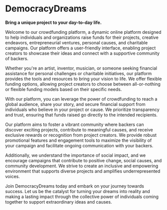 # DemocracyDreams
**Bring a unique project to your day-to-day life.**

Welcome to our crowdfunding platform, a dynamic online platform designed to help individuals and organizations raise funds for their projects, creative endeavors, entrepreneurial ventures, personal causes, and charitable campaigns. Our platform offers a user-friendly interface, enabling project creators to showcase their ideas and connect with a supportive community of backers.

Whether you're an artist, inventor, musician, or someone seeking financial assistance for personal challenges or charitable initiatives, our platform provides the tools and resources to bring your vision to life. We offer flexible funding options, allowing project creators to choose between all-or-nothing or flexible funding models based on their specific needs.

With our platform, you can leverage the power of crowdfunding to reach a global audience, share your story, and secure financial support from individuals who believe in your project or cause. We prioritize transparency and trust, ensuring that funds raised go directly to the intended recipients.

Our platform aims to foster a vibrant community where backers can discover exciting projects, contribute to meaningful causes, and receive exclusive rewards or recognition from project creators. We provide robust promotional features and engagement tools to maximize the visibility of your campaign and facilitate ongoing communication with your backers.

Additionally, we understand the importance of social impact, and we encourage campaigns that contribute to positive change, social causes, and community development. We strive to create an inclusive and empowering environment that supports diverse projects and amplifies underrepresented voices.

Join DemocracyDreams today and embark on your journey towards success. Let us be the catalyst for turning your dreams into reality and making a lasting impact through the collective power of individuals coming together to support extraordinary ideas and causes.
